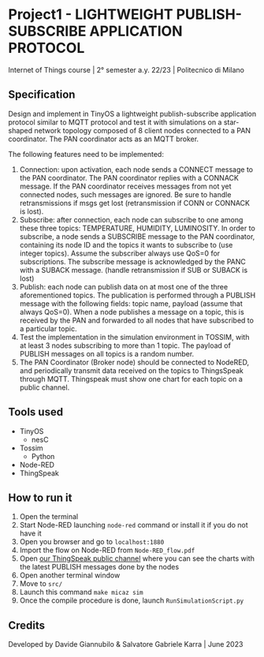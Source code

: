 # Project1 - LIGHTWEIGHT PUBLISH-SUBSCRIBE APPLICATION PROTOCOL
Internet of Things course | 2° semester a.y. 22/23 | Politecnico di Milano

## Specification
Design and implement in TinyOS a lightweight publish-subscribe application protocol similar to MQTT protocol and test it with simulations
on a star-shaped network topology composed of 8 client nodes connected to a PAN coordinator. The PAN coordinator acts as an MQTT broker.

The following features need to be implemented:
1. Connection: upon activation, each node sends a CONNECT message to the PAN coordinator. The PAN coordinator replies with a CONNACK message. If the PAN coordinator receives messages from not yet connected nodes, such messages are ignored. Be sure to handle retransmissions if msgs get lost (retransmission if CONN or CONNACK is lost).
2. Subscribe: after connection, each node can subscribe to one among these three topics: TEMPERATURE, HUMIDITY, LUMINOSITY. In order to subscribe, a node sends a SUBSCRIBE message to the PAN coordinator, containing its node ID and the topics it wants to subscribe to (use integer topics). Assume the subscriber always use QoS=0 for subscriptions. The subscribe message is acknowledged by the PANC with a SUBACK message. (handle retransmission if SUB or SUBACK is lost)
3. Publish: each node can publish data on at most one of the three aforementioned topics. The publication is performed through a PUBLISH message with the following fields: topic name, payload (assume that always QoS=0). When a node publishes a message on a topic, this is received by the PAN and forwarded to all nodes that have subscribed to a particular topic.
4. Test the implementation in the simulation environment in TOSSIM, with at least 3 nodes subscribing to more than 1 topic. The payload of PUBLISH messages on all topics is a random number.
5. The PAN Coordinator (Broker node) should be connected to NodeRED, and periodically transmit data received on the topics to ThingsSpeak through MQTT. Thingspeak must show one chart for each topic on a public channel.

## Tools used
- TinyOS 
  - nesC
- Tossim
  - Python
- Node-RED
- ThingSpeak

## How to run it
1. Open the terminal
2. Start Node-RED launching `node-red` command or install it if you do not have it
3. Open you browser and go to `localhost:1880`
4. Import the flow on Node-RED from `Node-RED_flow.pdf`
5. Open [our ThingSpeak public channel](https://thingspeak.com/channels/2185815) where you can see the charts with the latest PUBLISH messages done by the nodes
6. Open another terminal window
7. Move to `src/`
8. Launch this command `make micaz sim`
9. Once the compile procedure is done, launch `RunSimulationScript.py`

## Credits
Developed by Davide Giannubilo & Salvatore Gabriele Karra | June 2023
